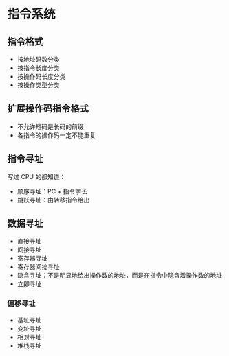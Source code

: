 # 指令系统
## 指令格式
- 按地址码数分类
- 按指令长度分类
- 按操作码长度分类
- 按操作类型分类

## 扩展操作码指令格式
- 不允许短码是长码的前缀
- 各指令的操作码一定不能重复

## 指令寻址
写过 CPU 的都知道：
- 顺序寻址：PC + 指令字长
- 跳跃寻址：由转移指令给出

## 数据寻址
- 直接寻址
- 间接寻址
- 寄存器寻址
- 寄存器间接寻址
- 隐含寻址：不是明显地给出操作数的地址，而是在指令中隐含着操作数的地址
- 立即寻址

### 偏移寻址
- 基址寻址
- 变址寻址
- 相对寻址
- 堆栈寻址